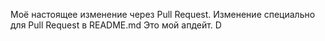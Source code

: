 Моё настоящее изменение через Pull Request.
Изменение специально для Pull Request в README.md
Это мой апдейт.
D
